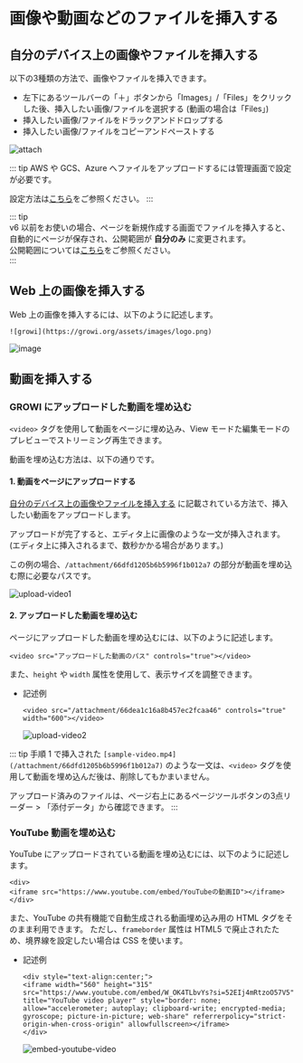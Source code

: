 # 画像や動画などのファイルを挿入する

## 自分のデバイス上の画像やファイルを挿入する

以下の3種類の方法で、画像やファイルを挿入できます。

- 左下にあるツールバーの「＋」ボタンから「Images」/「Files」をクリックした後、挿入したい画像/ファイルを選択する (動画の場合は「Files」)
- 挿入したい画像/ファイルをドラックアンドドロップする
- 挿入したい画像/ファイルをコピーアンドペーストする

<img :src="$withBase('/assets/images/ja/attach.png')" alt="attach">

<ContextualBlock context="docs-growi-org">

::: tip
AWS や GCS、Azure へファイルをアップロードするには管理画面で設定が必要です。

設定方法は[こちら](/ja/admin-guide/admin-cookbook/attachment.html)をご参照ください。
:::

</ContextualBlock>

::: tip  
v6 以前をお使いの場合、ページを新規作成する画面でファイルを挿入すると、自動的にページが保存され、公開範囲が **自分のみ** に変更されます。  
公開範囲については[こちら](/ja/guide/features/authority.html)をご参照ください。  
:::  

## Web 上の画像を挿入する

Web 上の画像を挿入するには、以下のように記述します。

```
![growi](https://growi.org/assets/images/logo.png)
```

<img :src="$withBase('/assets/images/ja/add_image.png')" alt="image">

## 動画を挿入する

### GROWI にアップロードした動画を埋め込む

`<video>` タグを使用して動画をページに埋め込み、View モードた編集モードのプレビューでストリーミング再生できます。

動画を埋め込む方法は、以下の通りです。

#### 1. 動画をページにアップロードする

[自分のデバイス上の画像やファイルを挿入する](/ja/guide/features/insert_files.html#自分のデバイス上の画像やファイルを挿入する) に記載されている方法で、挿入したい動画をアップロードします。

アップロードが完了すると、エディタ上に画像のような一文が挿入されます。(エディタ上に挿入されるまで、数秒かかる場合があります。)

この例の場合、`/attachment/66dfd1205b6b5996f1b012a7` の部分が動画を埋め込む際に必要なパスです。

<img :src="$withBase('/assets/images/upload-video1.png')" alt="upload-video1">

#### 2. アップロードした動画を埋め込む

ページにアップロードした動画を埋め込むには、以下のように記述します。

```
<video src="アップロードした動画のパス" controls="true"></video>
```

また、`height` や `width` 属性を使用して、表示サイズを調整できます。

- 記述例

  ```
  <video src="/attachment/66dea1c16a8b457ec2fcaa46" controls="true" width="600"></video>
  ```

  <img :src="$withBase('/assets/images/upload-video2.png')" alt="upload-video2">

::: tip
手順 1 で挿入された `[sample-video.mp4](/attachment/66dfd1205b6b5996f1b012a7)` のような一文は、`<video>` タグを使用して動画を埋め込んだ後は、削除してもかまいません。

アップロード済みのファイルは、ページ右上にあるページツールボタンの3点リーダー > 「添付データ」から確認できます。
:::

### YouTube 動画を埋め込む

YouTube にアップロードされている動画を埋め込むには、以下のように記述します。

```
<div>
<iframe src="https://www.youtube.com/embed/YouTubeの動画ID"></iframe>
</div>
```

また、YouTube の共有機能で自動生成される動画埋め込み用の HTML タグをそのまま利用できます。
ただし、`frameborder` 属性は HTML5 で廃止されたため、境界線を設定したい場合は CSS を使います。

- 記述例

  ```
  <div style="text-align:center;">
  <iframe width="560" height="315" src="https://www.youtube.com/embed/W_OK4TLbvYs?si=52EIj4mRtzoO57V5" title="YouTube video player" style="border: none; allow="accelerometer; autoplay; clipboard-write; encrypted-media; gyroscope; picture-in-picture; web-share" referrerpolicy="strict-origin-when-cross-origin" allowfullscreen></iframe>
  </div>
  ```

  <img :src="$withBase('/assets/images/embed-youtube-video.png')" alt="embed-youtube-video">
